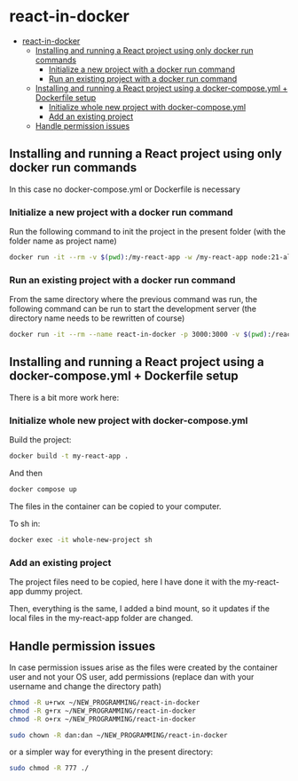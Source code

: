 # react-in-docker

- [react-in-docker](#react-in-docker)
  - [Installing and running a React project using only docker run commands](#installing-and-running-a-react-project-using-only-docker-run-commands)
    - [Initialize a new project with a docker run command](#initialize-a-new-project-with-a-docker-run-command)
    - [Run an existing project with a docker run command](#run-an-existing-project-with-a-docker-run-command)
  - [Installing and running a React project using a docker-compose.yml + Dockerfile setup](#installing-and-running-a-react-project-using-a-docker-composeyml--dockerfile-setup)
    - [Initialize whole new project with docker-compose.yml](#initialize-whole-new-project-with-docker-composeyml)
    - [Add an existing project](#add-an-existing-project)
  - [Handle permission issues](#handle-permission-issues)

## Installing and running a React project using only docker run commands

In this case no docker-compose.yml or Dockerfile is necessary

### Initialize a new project with a docker run command

Run the following command to init the project in the present folder (with the folder name as project name)

```bash
docker run -it --rm -v $(pwd):/my-react-app -w /my-react-app node:21-alpine sh -c "npx create-react-app ./my-react-app"
```

### Run an existing project with a docker run command

From the same directory where the previous command was run, the following command can be run to start the development server (the directory name needs to be rewritten of course)

```bash
docker run -it --rm --name react-in-docker -p 3000:3000 -v $(pwd):/react-in-docker -w /react-in-docker node:21-alpine sh -c "npm install && npm start"
```
## Installing and running a React project using a docker-compose.yml + Dockerfile setup

There is a bit more work here:

### Initialize whole new project with docker-compose.yml

Build the project:

```bash
docker build -t my-react-app .
```

And then
```bash
docker compose up
```

The files in the container can be copied to your computer.

To sh in:
```sh
docker exec -it whole-new-project sh
```

### Add an existing project

The project files need to be copied, here I have done it with the my-react-app dummy project.

Then, everything is the same, I added a bind mount, so it updates if the local files in the my-react-app folder are changed.

## Handle permission issues
In case permission issues arise as the files were created by the container user and not your OS user, add permissions (replace dan with your username and change the directory path)

```bash
chmod -R u+rwx ~/NEW_PROGRAMMING/react-in-docker
chmod -R g+rx ~/NEW_PROGRAMMING/react-in-docker
chmod -R o+rx ~/NEW_PROGRAMMING/react-in-docker

sudo chown -R dan:dan ~/NEW_PROGRAMMING/react-in-docker
```

or a simpler way for everything in the present directory:

```sh
sudo chmod -R 777 ./
```